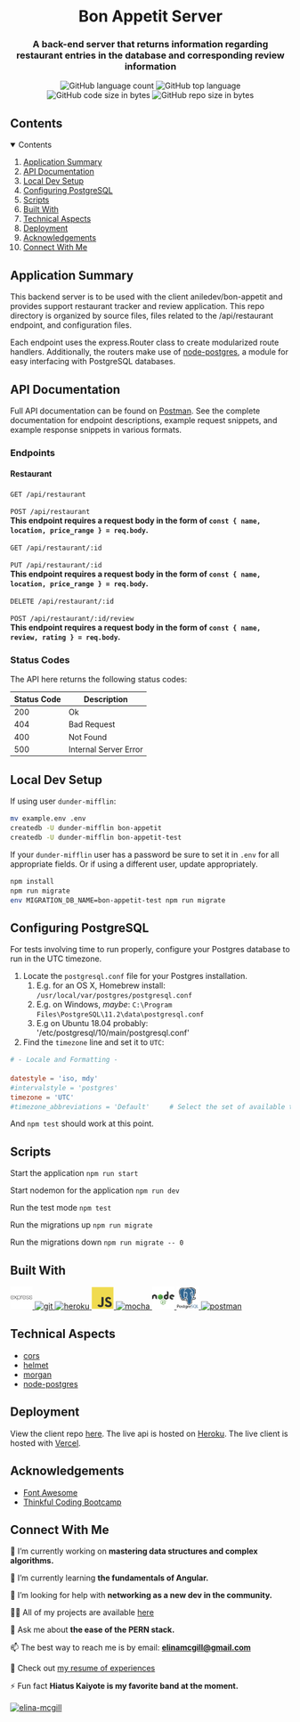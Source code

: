 <h1 align="center">Bon Appetit Server</h1>
<h3 align="center">A back-end server that returns information regarding restaurant entries in the database and corresponding review information</h3>

<p align="center">
<img alt="GitHub language count" src="https://img.shields.io/github/languages/count/aniledev/bon-appetit-server">
<img alt="GitHub top language" src="https://img.shields.io/github/languages/top/aniledev/bon-appetit-server">
<img alt="GitHub code size in bytes" src="https://img.shields.io/github/languages/code-size/aniledev/bon-appetit-server">
<img alt="GitHub repo size in bytes" src="https://img.shields.io/github/repo-size/aniledev/bon-appetit-server">
</p>

## Contents

<details open="open">
  <summary>Contents</summary>
  <ol>
    <li><a href="#application-summary">Application Summary</a></li>
    <li><a href="#api-documentation">API Documentation</a></li>
    <li><a href="#local-dev-setup">Local Dev Setup</a></li>
    <li><a href="#configuring-postgresql">Configuring PostgreSQL</a></li>
    <li><a href="#scripts">Scripts</a></li>
    <li><a href="#built-with">Built With</a></li>
    <li><a href="#technical-aspects">Technical Aspects</a></li>
    <li><a href="#deployment">Deployment</a></li>
    <li><a href="#acknowledgements">Acknowledgements</a></li>
    <li><a href="#connect-with-me">Connect With Me</a></li>
  </ol>
</details>

## Application Summary

This backend server is to be used with the client aniledev/bon-appetit and provides support restaurant tracker and review application. This repo directory is organized by source files, files related to the /api/restaurant endpoint, and configuration files.

Each endpoint uses the express.Router class to create modularized route handlers. Additionally, the routers make use of [node-postgres](https://node-postgres.com/), a module for easy interfacing with PostgreSQL databases.

## API Documentation

Full API documentation can be found on [Postman](https://documenter.getpostman.com/view/13220930/TzJx8wYr). See the complete documentation for endpoint descriptions, example request snippets, and example response snippets in various formats.

### Endpoints

#### Restaurant

`GET /api/restaurant`<br/>

`POST /api/restaurant`<br/>
**This endpoint requires a request body in the form of `const { name, location, price_range } = req.body`.**

`GET /api/restaurant/:id`<br/>

`PUT /api/restaurant/:id`<br/>
**This endpoint requires a request body in the form of `const { name, location, price_range } = req.body`.**

`DELETE /api/restaurant/:id`<br/>

`POST /api/restaurant/:id/review`<br/>
**This endpoint requires a request body in the form of `const { name, review, rating } = req.body`.**

### Status Codes

The API here returns the following status codes:

| Status Code | Description           |
| ----------- | --------------------- |
| 200         | Ok                    |
| 404         | Bad Request           |
| 400         | Not Found             |
| 500         | Internal Server Error |

## Local Dev Setup

If using user `dunder-mifflin`:

```bash
mv example.env .env
createdb -U dunder-mifflin bon-appetit
createdb -U dunder-mifflin bon-appetit-test
```

If your `dunder-mifflin` user has a password be sure to set it in `.env` for all appropriate fields. Or if using a different user, update appropriately.

```bash
npm install
npm run migrate
env MIGRATION_DB_NAME=bon-appetit-test npm run migrate
```

## Configuring PostgreSQL

For tests involving time to run properly, configure your Postgres database to run in the UTC timezone.

1. Locate the `postgresql.conf` file for your Postgres installation.
   1. E.g. for an OS X, Homebrew install: `/usr/local/var/postgres/postgresql.conf`
   2. E.g. on Windows, _maybe_: `C:\Program Files\PostgreSQL\11.2\data\postgresql.conf`
   3. E.g on Ubuntu 18.04 probably: '/etc/postgresql/10/main/postgresql.conf'
2. Find the `timezone` line and set it to `UTC`:

```conf
# - Locale and Formatting -

datestyle = 'iso, mdy'
#intervalstyle = 'postgres'
timezone = 'UTC'
#timezone_abbreviations = 'Default'     # Select the set of available time zone
```

And `npm test` should work at this point.

## Scripts

Start the application `npm run start`

Start nodemon for the application `npm run dev`

Run the test mode `npm test`

Run the migrations up `npm run migrate`

Run the migrations down `npm run migrate -- 0`

## Built With

<p align="left"> <a href="https://expressjs.com" target="_blank"> <img src="https://raw.githubusercontent.com/devicons/devicon/master/icons/express/express-original-wordmark.svg" alt="express" width="40" height="40"/> </a> <a href="https://git-scm.com/" target="_blank"> <img src="https://www.vectorlogo.zone/logos/git-scm/git-scm-icon.svg" alt="git" width="40" height="40"/> </a> <a href="https://heroku.com" target="_blank"> <img src="https://www.vectorlogo.zone/logos/heroku/heroku-icon.svg" alt="heroku" width="40" height="40"/> </a> <a href="https://developer.mozilla.org/en-US/docs/Web/JavaScript" target="_blank"> <img src="https://raw.githubusercontent.com/devicons/devicon/master/icons/javascript/javascript-original.svg" alt="javascript" width="40" height="40"/> </a> <a href="https://mochajs.org" target="_blank"> <img src="https://www.vectorlogo.zone/logos/mochajs/mochajs-icon.svg" alt="mocha" width="40" height="40"/> </a> <a href="https://nodejs.org" target="_blank"> <img src="https://raw.githubusercontent.com/devicons/devicon/master/icons/nodejs/nodejs-original-wordmark.svg" alt="nodejs" width="40" height="40"/> </a> <a href="https://www.postgresql.org" target="_blank"> <img src="https://raw.githubusercontent.com/devicons/devicon/master/icons/postgresql/postgresql-original-wordmark.svg" alt="postgresql" width="40" height="40"/> </a> <a href="https://postman.com" target="_blank"> <img src="https://www.vectorlogo.zone/logos/getpostman/getpostman-icon.svg" alt="postman" width="40" height="40"/> </a> </p>

## Technical Aspects

- [cors](https://www.npmjs.com/package/cors)
- [helmet](https://www.npmjs.com/package/helmet)
- [morgan](https://www.npmjs.com/package/morgan)
- [node-postgres](https://node-postgres.com/)

## Deployment

View the client repo [here](https://github.com/aniledev/bon-appetit). The live api is hosted on [Heroku](https://protected-ridge-35280.herokuapp.com/api). The live client is hosted with [Vercel](bon-appetit-theta.vercel.app).

## Acknowledgements

- [Font Awesome](https://fontawesome.com)
- [Thinkful Coding Bootcamp](https://www.thinkful.com/)

## Connect With Me

🔭 I’m currently working on **mastering data structures and complex algorithms.**

🌱 I’m currently learning **the fundamentals of Angular.**

🤝 I’m looking for help with **networking as a new dev in the community.**

👨‍💻 All of my projects are available [here](https://aniledev.github.io/dev-portfolio/)

💬 Ask me about **the ease of the PERN stack.**

📫 The best way to reach me is by email: **elinamcgill@gmail.com**

📄 Check out [my resume of experiences](https://docs.google.com/document/d/1bxScP6d6Olv4QE5icvVSBI9L2EXfiZyZ2j2SDJhkoes/edit?usp=sharing)

⚡ Fun fact **Hiatus Kaiyote is my favorite band at the moment.**

<p align="left">
<a href="https://linkedin.com/in/elina-mcgill" target="blank"><img align="center" src="https://cdn.jsdelivr.net/npm/simple-icons@3.0.1/icons/linkedin.svg" alt="elina-mcgill" height="30" width="40" /></a>
</p>

